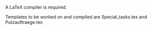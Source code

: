 A LaTeX compiler is required.

Templates to be worked on and compiled are Special_tasks.tex and Putzauftraege.tex
